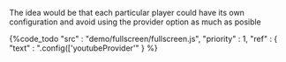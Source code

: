 The idea would be that each particular player could have its own configuration and avoid using the provider option
as much as posible

{%code_todo
    "src" : "demo/fullscreen/fullscreen.js",
    "priority" : 1,
    "ref" : {
        "text" : ".config(['youtubeProvider'"
    }
%}
